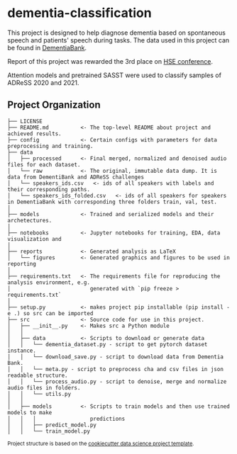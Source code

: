 dementia-classification
==============================

This project is designed to help diagnose dementia based on spontaneous speech and patients' speech during tasks. The data used in this project can be found in [DementiaBank](https://dementia.talkbank.org/).

Report of this project was rewarded the 3rd place on [HSE conference](https://nnov.hse.ru/studentconf/). 

Attention models and pretrained SASST were used to classify samples of ADReSS 2020 and 2021. 

Project Organization
------------

    ├── LICENSE
    ├── README.md          <- The top-level README about project and achieved results.
    ├── config             <- Certain configs with parameters for data preprocessing and training.
    ├── data
    │   ├── processed      <- Final merged, normalized and denoised audio files for each dataset.
    │   └── raw            <- The original, immutable data dump. It is data from DementiBank and ADReSS challenges
    │   └── speakers_ids.csv   <- ids of all speakers with labels and their corresponding paths.
    │   └── speakers_ids_folded.csv   <- ids of all speakers for speakers in DementiaBank with corresponding three folders train, val, test.
    │
    ├── models             <- Trained and serialized models and their archetectures. 
    │
    ├── notebooks          <- Jupyter notebooks for training, EDA, data visualization and 
    │
    ├── reports            <- Generated analysis as LaTeX
    │   └── figures        <- Generated graphics and figures to be used in reporting
    │
    ├── requirements.txt   <- The requirements file for reproducing the analysis environment, e.g.
    │                         generated with `pip freeze > requirements.txt`
    │
    ├── setup.py           <- makes project pip installable (pip install -e .) so src can be imported
    ├── src                <- Source code for use in this project.
    │   ├── __init__.py    <- Makes src a Python module
    │   │
    │   ├── data           <- Scripts to download or generate data
    │   │   └── dementia_dataset.py - script to get pytorch dataset instance.
    │   │   └── download_save.py - script to download data from Dementia Bank.
    │   │   └── meta.py - script to preprocess cha and csv files in json readable structure.
    │   │   └── process_audio.py - script to denoise, merge and normalize audio files in folders.
    │   │   └── utils.py
    │   │
    │   ├── models         <- Scripts to train models and then use trained models to make
    │   │   │                 predictions
    │   │   ├── predict_model.py
    │   │   └── train_model.py

<p><small>Project structure is based on the <a target="_blank" href="https://drivendata.github.io/cookiecutter-data-science/">cookiecutter data science project template</a>.
